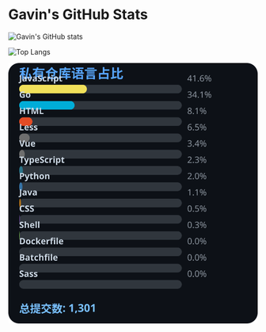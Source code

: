 # Gavin's GitHub Stats

![Gavin's GitHub stats](https://github-readme-stats.vercel.app/api?username=gavinhaydy&show_icons=true&theme=tokyonight)

![Top Langs](https://github-readme-stats.vercel.app/api/top-langs/?username=gavinhaydy&layout=compact)
























































































<!-- PRIVATE_STATS_START -->
![私有仓库统计](./.github/private-stats.svg)
<!-- PRIVATE_STATS_END -->























































































